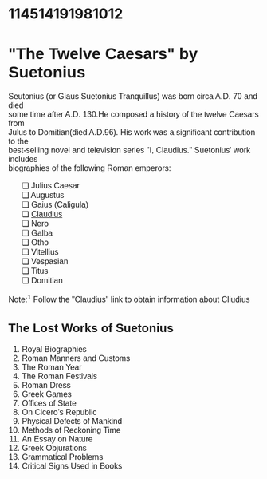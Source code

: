 # 114514191981012
<!DOCTYPE html>
<HTML>
<HEAD>
<TITLE>"The Twelve Caesars" by Suetonius</TITLE>
</HEAD>
<font style = "font-family:arial" size=3>
<h1> "The Twelve Caesars" by Suetonius</h1>

<p>Seutonius (or Giaus Suetonius Tranquillus) was born circa A.D. 70 and died<br>some time after A.D. 130.He composed a history of the twelve Caesars from<br>Julus to Domitian(died A.D.96). His work was a significant contribution to the<br>best-selling novel and television series "I, Claudius." Suetonius' work includes<br>biographies of the following Roman emperors:</p>

<ul type="none">
  <li>&#10063; Julius Caesar</li>
  <li>&#10063; Augustus</li>
  <li>&#10063; Gaius (Caligula)</li>
  <li>&#10063; <a href = "Claudius.html">Claudius</a><li>
  <li>&#10063; Nero<li>
  <li>&#10063; Galba<li>
  <li>&#10063; Otho<li>
  <li>&#10063; Vitellius<li>
  <li>&#10063; Vespasian<li>
  <li>&#10063; Titus<li>
  <li>&#10063; Domitian<li>
</ul>

<p>Note:<sup>1</sup> Follow the "Claudius" link to obtain information about Cliudius</p>

<h2>The Lost Works of Suetonius</h2>
<ol>
  <li>Royal Biographies</li>
  <li>Roman Manners and Customs</li>
  <li>The Roman Year</li>
  <li>The Roman Festivals</li>
  <li>Roman Dress</li>
  <li>Greek Games</li>
  <li>Offices of State</li>
  <li>On Cicero’s Republic</li>
  <li>Physical Defects of Mankind</li>
  <li>Methods of Reckoning Time</li>
  <li>An Essay on Nature</li>
  <li>Greek Objurations</li>
  <li>Grammatical Problems</li>
  <li>Critical Signs Used in Books</li>
</ol>  
</BODY>
</HTML>
